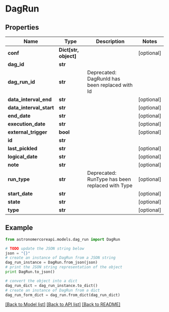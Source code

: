 # DagRun


## Properties
Name | Type | Description | Notes
------------ | ------------- | ------------- | -------------
**conf** | **Dict[str, object]** |  | [optional] 
**dag_id** | **str** |  | 
**dag_run_id** | **str** | Deprecated: DagRunId has been replaced with Id | 
**data_interval_end** | **str** |  | [optional] 
**data_interval_start** | **str** |  | [optional] 
**end_date** | **str** |  | [optional] 
**execution_date** | **str** |  | [optional] 
**external_trigger** | **bool** |  | [optional] 
**id** | **str** |  | 
**last_pickled** | **str** |  | [optional] 
**logical_date** | **str** |  | [optional] 
**note** | **str** |  | [optional] 
**run_type** | **str** | Deprecated: RunType has been replaced with Type | [optional] 
**start_date** | **str** |  | [optional] 
**state** | **str** |  | [optional] 
**type** | **str** |  | [optional] 

## Example

```python
from astronomercoreapi.models.dag_run import DagRun

# TODO update the JSON string below
json = "{}"
# create an instance of DagRun from a JSON string
dag_run_instance = DagRun.from_json(json)
# print the JSON string representation of the object
print DagRun.to_json()

# convert the object into a dict
dag_run_dict = dag_run_instance.to_dict()
# create an instance of DagRun from a dict
dag_run_form_dict = dag_run.from_dict(dag_run_dict)
```
[[Back to Model list]](../README.md#documentation-for-models) [[Back to API list]](../README.md#documentation-for-api-endpoints) [[Back to README]](../README.md)


